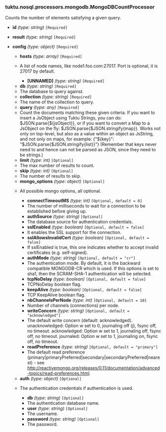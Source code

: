### tuktu.nosql.processors.mongodb.MongoDBCountProcessor
Counts the number of elements satisfying a given query.

  * **id** *(type: string)* `[Required]`

  * **result** *(type: string)* `[Required]`

  * **config** *(type: object)* `[Required]`

    * **hosts** *(type: array)* `[Required]`
    - A list of node names, like node1.foo.com:27017. Port is optional, it is 27017 by default.

      * **[UNNAMED]** *(type: string)* `[Required]`

    * **db** *(type: string)* `[Required]`
    - The database to query against.

    * **collection** *(type: string)* `[Required]`
    - The name of the collection to query.

    * **query** *(type: any)* `[Required]`
    - Count the documents matching these given criteria. If you want to insert a JsObject using Tuktu Strings, you can do: $JSON.parse{${jsObject}}, or if you want to convert a Map to a JsObject on the fly: $JSON.parse{$JSON.stringify{map}}. Works not only on top-level, but also as a value within an object as JsString, and not only on maps, for example: {"${key}": "$JSON.parse{$JSON.stringify{list}}"} (Remember that keys never need to and hence can not be parsed as JSON, since they need to be strings.)

    * **limit** *(type: int)* `[Optional]`
    - The max number of results to count.

    * **skip** *(type: int)* `[Optional]`
    - The number of results to skip.

    * **mongo_options** *(type: object)* `[Optional]`
    - All possible mongo options, all optional.

      * **connectTimeoutMS** *(type: int)* `[Optional, default = 0]`
      - The number of milliseconds to wait for a connection to be established before giving up.

      * **authSource** *(type: string)* `[Optional]`
      - The database source for authentication credentials.

      * **sslEnabled** *(type: boolean)* `[Optional, default = false]`
      - It enables the SSL support for the connection.

      * **sslAllowsInvalidCert** *(type: boolean)* `[Optional, default = false]`
      -  If sslEnabled is true, this one indicates whether to accept invalid certificates (e.g. self-signed).

      * **authMode** *(type: string)* `[Optional, default = "cr"]`
      - The authentication mode. By default, it is the backward compatible MONGODB-CR which is used. If this options is set to sha1, then the SCRAM-SHA-1 authentication will be selected.

      * **tcpNoDelay** *(type: boolean)* `[Optional, default = false]`
      - TCPNoDelay boolean flag.

      * **keepAlive** *(type: boolean)* `[Optional, default = false]`
      - TCP KeepAlive boolean flag.

      * **nbChannelsPerNode** *(type: int)* `[Optional, default = 10]`
      - Number of channels (connections) per node.

      * **writeConcern** *(type: string)* `[Optional, default = "acknowledged"]`
      - The default write concern (default: acknowledged). unacknowledged: Option w set to 0, journaling off (j), fsync off, no timeout. acknowledged: Option w set to 1, journaling off, fsync off, no timeout. journaled: Option w set to 1, journaling on, fsync off, no timeout.

      * **readPreference** *(type: string)* `[Optional, default = "primary"]`
      - The default read preference (primary|primaryPreferred|secondary|secondaryPreferred|nearest) - see http://reactivemongo.org/releases/0.11/documentation/advanced-topics/read-preferences.html.

    * **auth** *(type: object)* `[Optional]`
    - The authentication credentials if authentication is used.

      * **db** *(type: string)* `[Optional]`
      - The authentication database name.

      * **user** *(type: string)* `[Optional]`
      - The username.

      * **password** *(type: string)* `[Optional]`
      - The password.

